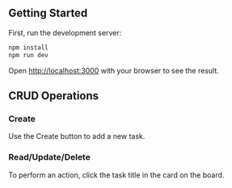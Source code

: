 ## Getting Started

First, run the development server:

```bash
npm install
npm run dev
```
Open [http://localhost:3000](http://localhost:3000) with your browser to see the result.

## CRUD Operations
### Create
Use the Create button to add a new task.
### Read/Update/Delete
To perform an action, click the task title in the card on the board.